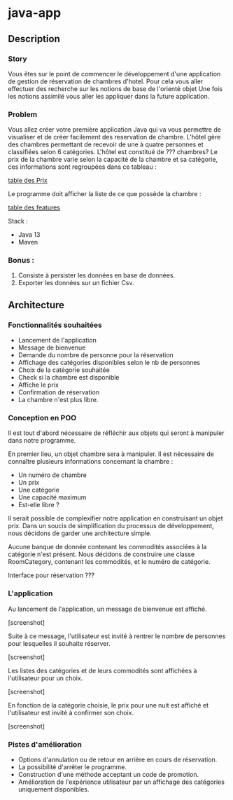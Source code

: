 # java-app

## Description

### Story

Vous êtes sur le point de commencer le développement d'une application de gestion de réservation de chambres d'hotel.
Pour cela vous aller effectuer des recherche sur les notions de base de l'orienté objet
Une fois les notions assimilé vous aller les appliquer  dans la future application.

### Problem 

Vous allez créer votre première application Java qui va vous permettre de visualiser et de créer facilement des reservation de chambre.
L'hôtel gère des chambres permettant de recevoir de une à quatre personnes et classifiées selon 6 catégories.
L'hôtel est constitué de  ??? chambres? 
Le prix de la chambre varie selon la capacité de la chambre et sa catégorie, ces informations sont regroupées dans ce tableau : 

[table des Prix](tabPrix.jpg)

Le programme doit afficher la liste de ce que possède la chambre : 

[table des features](tabFeatures.jpg)


Stack : 
- Java 13
- Maven

### Bonus : 

1) Consiste à persister les données en base de données.
2) Exporter les données sur un fichier Csv.

## Architecture 

### Fonctionnalités souhaitées

- Lancement de l'application
- Message de bienvenue
- Demande du nombre de personne pour la réservation
- Affichage des catégories disponibles selon le nb de personnes
- Choix de la catégorie souhaitée
- Check si la chambre est disponible
- Affiche le prix
- Confirmation de réservation
- La chambre n'est plus libre. 

### Conception en POO

Il est tout d'abord nécessaire de réfléchir aux objets qui seront à manipuler dans notre programme. 

En premier lieu, un objet chambre sera à manipuler. Il est nécessaire de connaître plusieurs informations concernant la chambre :
- Un numéro de chambre
- Un prix
- Une catégorie
- Une capacité maximum
- Est-elle libre ? 

Il serait possible de complexifier notre application en construisant un objet prix. Dans un soucis de simplification du processus de développement, nous décidons de garder une architecture simple. 

Aucune banque de donnée contenant les commodités associées à la catégorie n'est présent. Nous décidons de construire une classe RoomCategory, contenant les commodités, et le numéro de catégorie.

Interface pour réservation ???

### L'application

Au lancement de l'application, un message de bienvenue est affiché. 

[screenshot]

Suite à ce message, l'utilisateur est invité à rentrer le nombre de personnes pour lesquelles il souhaite réserver.

[screenshot]

Les listes des catégories et de leurs commodités sont affichées à l'utilisateur pour un choix. 

[screenshot]

En fonction de la catégorie choisie, le prix pour une nuit est affiché et l'utilisateur est invité à confirmer son choix. 

[screenshot]



### Pistes d'amélioration

- Options d'annulation ou de retour en arrière en cours de réservation.
- La possibilité d'arrêter le programme.
- Construction d'une méthode acceptant un code de promotion.
- Amélioration de l'expérience utilisateur par un affichage des catégories uniquement disponibles. 